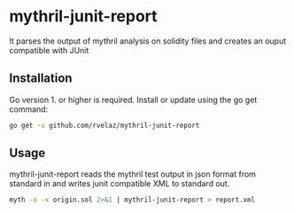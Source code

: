 # mythril-junit-report

It parses the output of mythril analysis on solidity files and creates an ouput compatible with JUnit
 

## Installation
Go version 1. or higher is required. Install or update using the go get command:

```bash
go get -u github.com/rvelaz/mythril-junit-report
```


## Usage
mythril-junit-report reads the mythril test output in json format from standard in and writes junit compatible XML to standard out.


```bash
myth -o -x origin.sol 2>&1 | mythril-junit-report > report.xml
```

